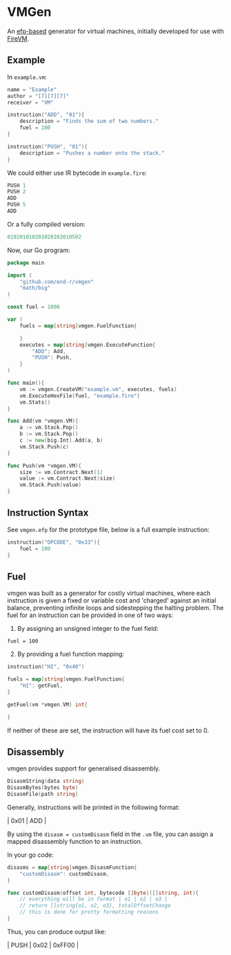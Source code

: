 # VMGen

An [efp-based](https://www.github.com/end-r/efp) generator for virtual machines, initially developed for use with [FireVM](https://www.github.com/end-r/firevm).

## Example

In ```example.vm```:

```go
name = "Example"
author = "[7][7][7]"
receiver = "VM"

instruction("ADD", "01"){
    description = "Finds the sum of two numbers."
    fuel = 100
}

instruction("PUSH", "01"){
    description = "Pushes a number onto the stack."
}
```

We could either use IR bytecode in ```example.fire```:

```go
PUSH 1
PUSH 2
ADD
PUSH 5
ADD
```

Or a fully compiled version:

```go
010201010201020102010502
```

Now, our Go program:

```go
package main

import (
    "github.com/end-r/vmgen"
    "math/big"
)

const fuel = 1000

var (
    fuels = map[string]vmgen.FuelFunction{

    }
    executes = map[string]vmgen.ExecuteFunction{
        "ADD": Add,
        "PUSH": Push,
    }
)

func main(){
    vm := vmgen.CreateVM("example.vm", executes, fuels)
    vm.ExecuteHexFile(fuel, "example.fire")
    vm.Stats()
}

func Add(vm *vmgen.VM){
    a := vm.Stack.Pop()
    b := vm.Stack.Pop()
    c := new(big.Int).Add(a, b)
    vm.Stack.Push(c)
}

func Push(vm *vmgen.VM){
    size := vm.Contract.Next(1)
    value := vm.Contract.Next(size)
    vm.Stack.Push(value)
}
```

## Instruction Syntax

See ```vmgen.efp``` for the prototype file, below is a full example instruction:

```go
instruction("OPCODE", "0x33"){
    fuel = 100
}
```

## Fuel

vmgen was built as a generator for costly virtual machines, where each instruction is given a fixed or variable cost and 'charged' against an initial balance, preventing infinite loops and sidestepping the halting problem. The fuel for an instruction can be provided in one of two ways:

1. By assigning an unsigned integer to the fuel field:

```fuel = 100```

2. By providing a fuel function mapping:

```go
instruction("HI", "0x40")
```

```go
fuels = map[string]vmgen.FuelFunction{
    "HI": getFuel,
}

getFuel(vm *vmgen.VM) int{

}
```

If neither of these are set, the instruction will have its fuel cost set to 0.

## Disassembly

vmgen provides support for generalised disassembly.

```go
DisasmString(data string)
DisasmBytes(bytes byte)
DisasmFile(path string)
```

Generally, instructions will be printed in the following format:

| 0x01 | ADD |

By using the ```disasm = customDisasm``` field in the ```.vm``` file, you can assign a mapped disassembly function to an instruction.

In your go code:

```go
disasms = map[string]vmgen.DisasmFunction{
    "customDisasm": customDisasm,
}

func customDisasm(offset int, bytecode []byte)([]string, int){
    // everything will be in format | o1 | o2 | o3 |
    // return []string{o1, o2, o3}, totalOffsetChange
    // this is done for pretty formatting reasons
}
```

Thus, you can produce output like:

| PUSH | 0x02 | 0xFF00 |
